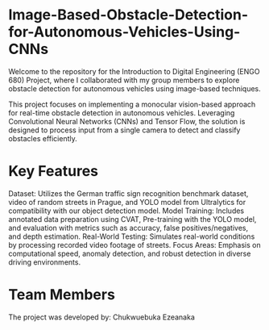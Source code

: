 # Image-Based-Obstacle-Detection-for-Autonomous-Vehicles-Using-CNNs
Welcome to the repository for the Introduction to Digital Engineering (ENGO 680) Project, where I collaborated with my group members to explore obstacle detection for autonomous vehicles using image-based techniques.

This project focuses on implementing a monocular vision-based approach for real-time obstacle detection in autonomous vehicles. Leveraging Convolutional Neural Networks (CNNs) and Tensor Flow, the solution is designed to process input from a single camera to detect and classify obstacles efficiently.


# Key Features
Dataset: Utilizes the German traffic sign recognition benchmark dataset, video of random streets in Prague, and YOLO model from Ultralytics for compatibility with our object detection model.
Model Training: Includes annotated data preparation using CVAT, Pre-training with the YOLO model, and evaluation with metrics such as accuracy, false positives/negatives, and depth estimation.
Real-World Testing: Simulates real-world conditions by processing recorded video footage of streets.
Focus Areas: Emphasis on computational speed, anomaly detection, and robust detection in diverse driving environments.

# Team Members
The project was developed by:
Chukwuebuka Ezeanaka
